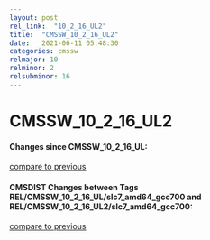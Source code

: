 ```yaml
---
layout: post
rel_link:  "10_2_16_UL2"
title:  "CMSSW_10_2_16_UL2"
date:   2021-06-11 05:48:30
categories: cmssw
relmajor: 10
relminor: 2
relsubminor: 16
---
```


# CMSSW_10_2_16_UL2
#### Changes since CMSSW_10_2_16_UL:
[compare to previous](https://github.com/cms-sw/cmssw/compare/CMSSW_10_2_16_UL...CMSSW_10_2_16_UL2)



#### CMSDIST Changes between Tags REL/CMSSW_10_2_16_UL/slc7_amd64_gcc700 and REL/CMSSW_10_2_16_UL2/slc7_amd64_gcc700:
[compare to previous](https://github.com/cms-sw/cmsdist/compare/REL/CMSSW_10_2_16_UL/slc7_amd64_gcc700...REL/CMSSW_10_2_16_UL2/slc7_amd64_gcc700)


